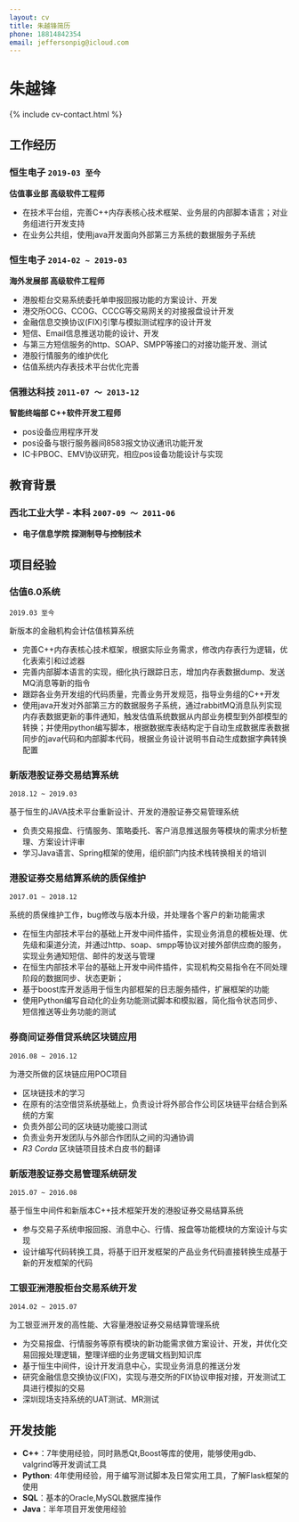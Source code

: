 ```yaml
---
layout: cv
title: 朱越锋简历
phone: 18814842354
email: jeffersonpig@icloud.com
---
```


# 朱越锋

<!--
include contact information from the front matter
Supported arguments:
    - homepage: url, text
    - phone
    - email
-->
{% include cv-contact.html %}

## 工作经历

### **恒生电子** `2019-03 至今`

**估值事业部 高级软件工程师** 

- 在技术平台组，完善C++内存表核心技术框架、业务层的内部脚本语言；对业务组进行开发支持
- 在业务公共组，使用java开发面向外部第三方系统的数据服务子系统


### **恒生电子** `2014-02 ~ 2019-03`

**海外发展部 高级软件工程师** 

- 港股柜台交易系统委托单申报回报功能的方案设计、开发 
- 港交所OCG、CCOG、CCCG等交易网关的对接报盘设计开发 
- 金融信息交换协议(FIX)引擎与模拟测试程序的设计开发 
- 短信、Email信息推送功能的设计、开发
- 与第三方短信服务的http、SOAP、SMPP等接口的对接功能开发、测试
- 港股行情服务的维护优化
- 估值系统内存表技术平台优化完善


### **信雅达科技** `2011-07 ～ 2013-12`

**智能终端部 C++软件开发工程师**

- pos设备应用程序开发 
- pos设备与银行服务器间8583报文协议通讯功能开发 
- IC卡PBOC、EMV协议研究，相应pos设备功能设计与实现

## 教育背景

### **西北工业大学 - 本科** `2007-09 ～ 2011-06`

- **电子信息学院 探测制导与控制技术**


## 项目经验

### **估值6.0系统**
```
2019.03 至今
```
新版本的金融机构会计估值核算系统

- 完善C++内存表核心技术框架，根据实际业务需求，修改内存表行为逻辑，优化表索引和过滤器
- 完善内部脚本语言的实现，细化执行跟踪日志，增加内存表数据dump、发送MQ消息等新的指令
- 跟踪各业务开发组的代码质量，完善业务开发规范，指导业务组的C++开发
- 使用java开发对外部第三方的数据服务子系统，通过rabbitMQ消息队列实现内存表数据更新的事件通知，触发估值系统数据从内部业务模型到外部模型的转换；并使用python编写脚本，根据数据库表结构定于自动生成数据库表数据同步的java代码和内部脚本代码，根据业务设计说明书自动生成数据字典转换配置


### **新版港股证券交易结算系统**
```
2018.12 ~ 2019.03
```
基于恒生的JAVA技术平台重新设计、开发的港股证券交易管理系统

- 负责交易报盘、行情服务、策略委托、客户消息推送服务等模块的需求分析整理、方案设计评审
- 学习Java语言、Spring框架的使用，组织部门内技术栈转换相关的培训


### **港股证券交易结算系统的质保维护**
```
2017.01 ~ 2018.12
```
系统的质保维护工作，bug修改与版本升级，并处理各个客户的新功能需求

- 在恒生内部技术平台的基础上开发中间件插件，实现业务消息的模板处理、优先级和渠道分流，并通过http、soap、smpp等协议对接外部供应商的服务，实现业务通知短信、邮件的发送与管理
- 在恒生内部技术平台的基础上开发中间件插件，实现机构交易指令在不同处理阶段的数据同步、状态更新；
- 基于boost库开发适用于恒生内部框架的日志服务插件，扩展框架的功能
- 使用Python编写自动化的业务功能测试脚本和模拟器，简化指令状态同步、短信推送等业务功能的测试


### **券商间证券借贷系统区块链应用**
```
2016.08 ~ 2016.12 
```
为港交所做的区块链应用POC项目

- 区块链技术的学习
- 在原有的沽空借贷系统基础上，负责设计将外部合作公司区块链平台结合到系统的方案 
- 负责外部公司的区块链功能接口测试 
- 负责业务开发团队与外部合作团队之间的沟通协调
- _R3 Corda_ 区块链项目技术白皮书的翻译


### **新版港股证券交易管理系统研发**
```
2015.07 ~ 2016.08
```
基于恒生中间件和新版本C++技术框架开发的港股证券交易结算系统

- 参与交易子系统申报回报、消息中心、行情、报盘等功能模块的方案设计与实现
- 设计编写代码转换工具，将基于旧开发框架的产品业务代码直接转换生成基于新的开发框架的代码


### **工银亚洲港股柜台交易系统开发**
```
2014.02 ~ 2015.07
```
为工银亚洲开发的高性能、大容量港股证券交易结算管理系统

- 为交易报盘、行情服务等原有模块的新功能需求做方案设计、开发，并优化交易回报处理逻辑，整理详细的业务逻辑文档到知识库
- 基于恒生中间件，设计开发消息中心，实现业务消息的推送分发
- 研究金融信息交换协议(FIX)，实现与港交所的FIX协议申报对接，开发测试工具进行模拟的交易
- 深圳现场支持系统的UAT测试、MR测试


## 开发技能

 - **C++**：7年使用经验，同时熟悉Qt,Boost等库的使用，能够使用gdb、valgrind等开发调试工具
 - **Python**: 4年使用经验，用于编写测试脚本及日常实用工具，了解Flask框架的使用
 - **SQL**：基本的Oracle,MySQL数据库操作
 - **Java**：半年项目开发使用经验

<!-- ### Footer

Last updated: JUNE 2019 -->
